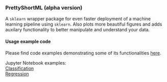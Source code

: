 ### PrettyShortML (alpha version)

A `sklearn` wrapper package for even faster deployment of a machine learning pipeline using `sklearn`. Also plots more beautiful figures and adds auxilary functionality to better manipulate and understand your data.


#### Usage example code
Please find code examples demonstrating some of its functionalities [here](https://github.com/MichlF/PrettyShortML/tree/main/examples).

Jupyter Notebook examples:  
[Classification](https://github.com/MichlF/PrettyShortML/blob/main/examples/Example_classification.ipynb)  
[Regression](https://github.com/MichlF/PrettyShortML/blob/main/examples/Example_regression.ipynb)  
